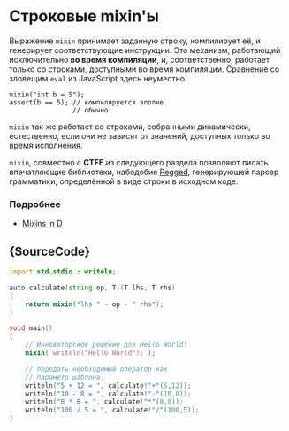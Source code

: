 # Строковые mixin'ы

Выражение `mixin` принимает заданную строку, компилирует её,
и генерирует соответствующие инструкции. Это механизм,
работающий исключительно **во время компиляции**, и, соответственно,
работает только со строками, доступными во время компиляции.
Сравнение со зловещим `eval` из JavaScript здесь неуместно.

    mixin("int b = 5");
    assert(b == 5); // компилируется вполне
                    // обычно

`mixin` так же работает со строками, собранными динамически,
естественно, если они не зависят от значений, доступных
только во время исполнения.

`mixin`, совместно с **CTFE** из следующего раздела
позволяют писать впечатляющие библиотеки, набодобие
[Pegged](https://github.com/PhilippeSigaud/Pegged),
генерирующей парсер грамматики, определённой в виде
строки в исходном коде.

### Подробнее

- [Mixins in D](https://dlang.org/spec/template-mixin.html)

## {SourceCode}

```d
import std.stdio : writeln;

auto calculate(string op, T)(T lhs, T rhs)
{
    return mixin("lhs " ~ op ~ " rhs");
}

void main()
{
    // Инноваторское решение для Hello World!
    mixin(`writeln("Hello World");`);

    // передать необходимый оператор как
    // параметр шаблона.
    writeln("5 + 12 = ", calculate!"+"(5,12));
    writeln("10 - 8 = ", calculate!"-"(10,8));
    writeln("8 * 8 = ", calculate!"*"(8,8));
    writeln("100 / 5 = ", calculate!"/"(100,5));
}
```
